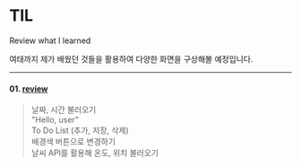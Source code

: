 # TIL
Review what I learned

여태까지 제가 배웠던 것들을 활용하여 다양한 화면을 구상해볼 예정입니다.

* * *

#### 01. [review](https://github.com/howdy-mj/TIL/tree/master/review)
> 날짜, 시간 불러오기   
> "Hello, user"   
> To Do List (추가, 저장, 삭제)   
> 배경색 버튼으로 변경하기   
> 날씨 API를 활용해 온도, 위치 불러오기   

